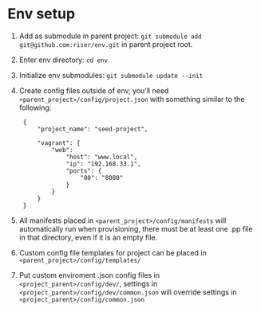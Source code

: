 Env setup
===================
1. Add as submodule in parent project:  `git submodule add git@github.com:riser/env.git` in parent project root.
2. Enter env directory: `cd env`
3. Initialize env submodules: `git submodule update --init`
4. Create config files outside of env, you'll need `<parent_project>/config/project.json` with something similar to the following:

        {
            "project_name": "seed-project",

            "vagrant": {
                "web": 
                    "host": "www.local",
                    "ip": "192.168.33.1",
                    "ports": {
                        "80": "8080"
                    }
                }
            }
        }
    
5. All manifests placed in `<parent_project>/config/manifests` will automatically run when provisioning, there must be at least one .pp file in that directory, even if it is an empty file.
6. Custom config file templates for project can be placed in `<parent_project>/config/templates/`
7. Put custom enviroment .json config files in `<project_parent>/config/dev/`, settings in `<project_parent>/config/dev/common.json` will override settings in `<project_parent>/config/common.json`
